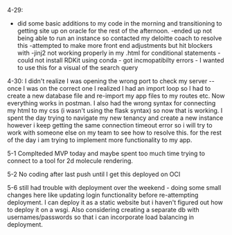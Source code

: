 4-29:
- did some basic additions to my code in the morning and transitioning to getting site up on oracle for the rest of the afternoon. 
-ended up not being able to run an instance so contacted my deloitte coach to resolve this
-attempted to make more front end adjustments but hit blockers with 
    -jinj2 not working properly in my .html for conditional statements 
    -could not install RDKit using conda - got incmopatibilty errors - I wanted to use this for a visual of the search query 

4-30:
I didn't realize I was opening the wrong port to check my server -- once I was on the correct one I realized I had an import loop so I had to create a new database file and re-import my app files to my routes etc. Now everything works in postman. I also had the wrong syntax for connecting my html to my css (i wasn't using the flask syntax) so now that is working. I spent the day trying to navigate my new tenancy and create a new instance however i keep getting the same connection timeout error so i will try to work with someone else on my team to see how to resolve this. for the rest of the day i am trying to implement more functionality to my app. 

5-1
Complteded MVP today and maybe spent too much time trying to connect to a tool for 2d molecule rendering. 

5-2
No coding after last push until  I get this deployed on OCI

5-6 still had trouble with deployment over the weekend - doing some small changes here like updating login functionality before re-attempting deployment. I can deploy it as a static website but i haven't figured out how to deploy it on a wsgi. Also considering creating a separate db with usernames/passwords so that i can incorporate load balancing in deployment. 